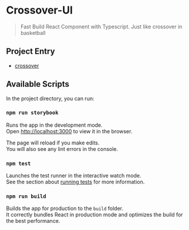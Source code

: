 # Crossover-UI
> Fast Build React Component with Typescript. Just like crossover in basketball

## Project Entry
* [crossover](https://dave-wind.github.io/crossover/index.html?path=/story/introduction--page)

## Available Scripts

In the project directory, you can run:

### `npm run storybook`

Runs the app in the development mode.<br />
Open [http://localhost:3000](http://localhost:6000) to view it in the browser.

The page will reload if you make edits.<br />
You will also see any lint errors in the console.

### `npm test`

Launches the test runner in the interactive watch mode.<br />
See the section about [running tests](https://facebook.github.io/create-react-app/docs/running-tests) for more information.

### `npm run build`

Builds the app for production to the `build` folder.<br />
It correctly bundles React in production mode and optimizes the build for the best performance.

